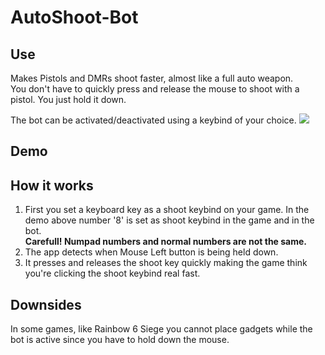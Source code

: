 # AutoShoot-Bot
## Use
Makes Pistols and DMRs shoot faster, almost like a full auto weapon.  
You don't have to quickly press and release the mouse to shoot with a pistol. You just hold it down.

The bot can be activated/deactivated using a keybind of your choice.
![](/readmeImages/keybind.png)

## Demo

## How it works
1. First you set a keyboard key as a shoot keybind on your game. In the demo above number '8' is set as shoot keybind in the game and in the bot.  
  **Carefull! Numpad numbers and normal numbers are not the same.**
2. The app detects when Mouse Left button is being held down.  
3. It presses and releases the shoot key quickly making the game think you're clicking the shoot keybind real fast.  

## Downsides
In some games, like Rainbow 6 Siege you cannot place gadgets while the bot is active since you have to hold down the mouse.  
